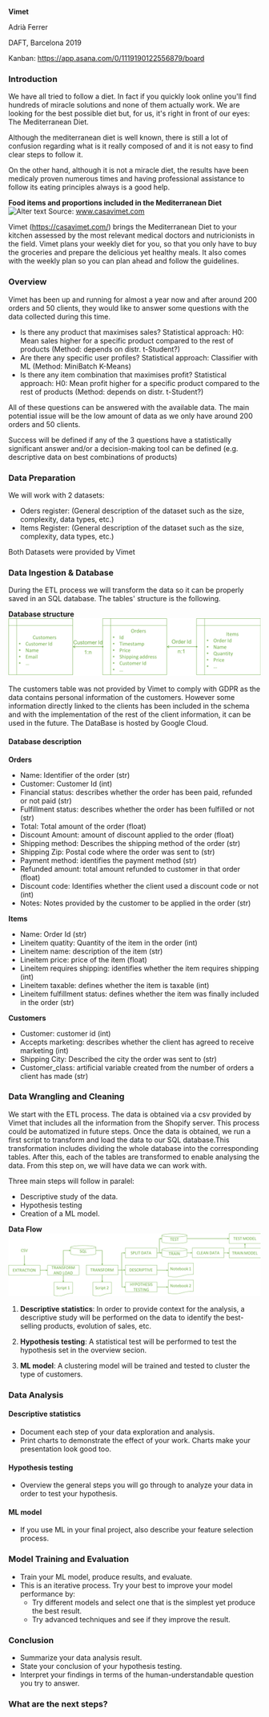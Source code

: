 **Vimet**

Adrià Ferrer

DAFT, Barcelona 2019

Kanban: https://app.asana.com/0/1119190122556879/board

### Introduction
We have all tried to follow a diet. In fact if you quickly look online you'll find hundreds of miracle solutions and none of them actually work. We are looking for the best possible diet but, for us, it's right in front of our eyes: The Mediterranean Diet.

Although the mediterranean diet is well known, there is still a lot of confusion regarding what is it really composed of and it is not easy to find clear steps to follow it.

On the other hand, although it is not a miracle diet, the results have been medicaly proven numerous times and having professional assistance to follow its eating principles always is a good help.

   **Food items and proportions included in the Mediterranean Diet**
![Alter text](https://cdn.shopify.com/s/files/1/0018/5312/8748/files/alimentos-dieta-mediterranea_1024x1024.png?v=1549193784)
Source: www.casavimet.com

Vimet (https://casavimet.com/) brings the Mediterranean Diet to your kitchen assessed by the most relevant medical doctors and nutricionists in the field. Vimet plans your weekly diet for you, so that you only have to buy the groceries and prepare the delicious yet healthy meals. It also comes with the weekly plan so you can plan ahead and follow the guidelines.

### Overview
Vimet has been up and running for almost a year now and after around 200 orders and 50 clients, they would like to answer some questions with the data collected during this time.

* Is there any product that maximises sales?
Statistical approach: H0: Mean sales higher for a specific product compared to the rest of products (Method: depends on distr. t-Student?)
* Are there any specific user profiles?
Statistical approach: Classifier with ML (Method: MiniBatch K-Means)
* Is there any item combination that maximises profit?
Statistical approach: H0: Mean profit higher for a specific product compared to the rest of products (Method: depends on distr. t-Student?)

All of these questions can be answered with the available data. The main potential issue will be the low amount of data as we only have around 200 orders and 50 clients.

Success will be defined if any of the 3 questions have a statistically significant answer and/or a decision-making tool can be defined (e.g. descriptive data on best combinations of products)

### Data Preparation
We will work with 2 datasets:
* Oders register:
(General description of the dataset such as the size, complexity, data types, etc.)
* Items Register: 
(General description of the dataset such as the size, complexity, data types, etc.)

Both Datasets were provided by Vimet

### Data Ingestion & Database
During the ETL process we will transform the data so it can be properly saved in an SQL database. The tables' structure is the following.

**Database structure**
![Alter text](https://github.com/adriaferrer/Vimet/blob/master/DBstructure.png)

The customers table was not provided by Vimet to comply with GDPR as the data contains personal information of the customers. However some information directly linked to the clients has been included in the schema and with the implementation of the rest of the client information, it can be used in the future.
The DataBase is hosted by Google Cloud.

#### Database description
**Orders**
* Name: Identifier of the order (str)
* Customer: Customer Id (int)
* Financial status: describes whether the order has been paid, refunded or not paid (str)
* Fulfillment status: describes whether the order has been fulfilled or not (str)
* Total: Total amount of the order (float)
* Discount Amount: amount of discount applied to the order (float)
* Shipping method: Describes the shipping method of the order (str)
* Shipping Zip: Postal code where the order was sent to (str)
* Payment method: identifies the payment method (str)
* Refunded amount: total amount refunded to customer in that order (float)
* Discount code: Identifies whether the client used a discount code or not (int)
* Notes: Notes provided by the customer to be applied in the order (str)

**Items**
* Name: Order Id (str)
* Lineitem quatity: Quantity of the item in the order (int)
* Lineitem name: description of the item (str)
* Lineitem price: price of the item (float)
* Lineitem requires shipping: identifies whether the item requires shipping (int)
* Lineitem taxable: defines whether the item is taxable (int)
* Lineitem fulfillment status: defines whether the item was finally included in the order (str)

**Customers**
* Customer: customer id (int)
* Accepts marketing: describes whether the client has agreed to receive marketing (int)
* Shipping City: Described the city the order was sent to (str)
* Customer_class: artificial variable created from the number of orders a client has made (str)


### Data Wrangling and Cleaning
We start with the ETL process. The data is obtained via a csv provided by Vimet that includes all the information from the Shopify server. This process could be automatized in future steps. Once the data is obtained, we run a first script to transform and load the data to our SQL database.This transformation includes dividing the whole database into the corresponding tables.
After this, each of the tables are transformed to enable analysing the data. From this step on, we will have data we can work with.

Three main steps will follow in paralel:
* Descriptive study of the data.
* Hypothesis testing
* Creation of a ML model.

**Data Flow**
![Alter text](https://github.com/adriaferrer/Vimet/blob/master/DataFlow.png)

1) **Descriptive statistics**: In order to provide context for the analysis, a descriptive study will be performed on the data to identify the best-selling products, evolution of sales, etc.

2) **Hypothesis testing**: A statistical test will be performed to test the hypothesis set in the overview secion.

3) **ML model**: A clustering model will be trained and tested to cluster the type of customers.

### Data Analysis

#### Descriptive statistics
* Document each step of your data exploration and analysis.
* Print charts to demonstrate the effect of your work. Charts make your presentation look good too.

#### Hypothesis testing
* Overview the general steps you will go through to analyze your data in order to test your hypothesis.

#### ML model
* If you use ML in your final project, also describe your feature selection process.

### Model Training and Evaluation
* Train your ML model, produce results, and evaluate.
* This is an iterative process. Try your best to improve your model performance by:
  * Try different models and select one that is the simplest yet produce the best result.
  * Try advanced techniques and see if they improve the result.

### Conclusion
* Summarize your data analysis result.
* State your conclusion of your hypothesis testing.
* Interpret your findings in terms of the human-understandable question you try to answer.

### What are the next steps?
